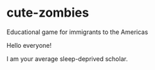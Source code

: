 # cute-zombies
Educational game for immigrants to the Americas

Hello everyone!

I am your average sleep-deprived scholar.

